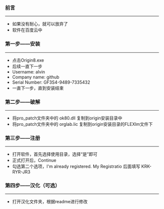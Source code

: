 ### 前言

---

- 如果没有耐心，就可以放弃了
- 软件在百度云中



### 第一步——安装

---

- 点击Origin8.exe
- 后续一直下一步
- Username: alvin 
- Company name: github
- Serial Number: GF3S4-9489-7335432
- 一直下一步，直到安装结束



### 第二步——破解

---

- 将pro_patch文件夹中的 ok80.dll 复制到origin安装目录中
- 将pro_patch文件夹中的 orglab.lic 复制到origin安装目录的FLEXlm文件下



### 第三步——注册

---

- 打开软件，首先选择使用目录，选择“是”即可
- 正式打开后，Continue
- 勾选第二个选项，I'm already registered. My Registratio 后面填写 KRK-RYR-JR3



### 第四步——汉化（可选）

---

- 打开汉化文件夹，根据readme进行修改